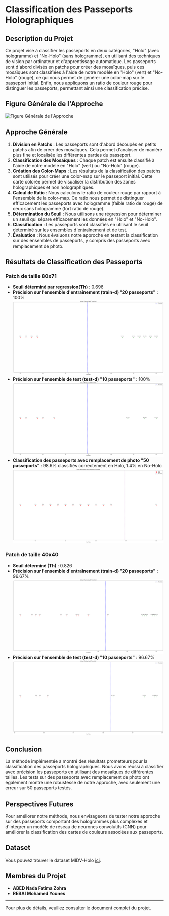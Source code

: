 # Classification des Passeports Holographiques

## Description du Projet

Ce projet vise à classifier les passeports en deux catégories, "Holo" (avec hologramme) et "No-Holo" (sans hologramme), en utilisant des techniques de vision par ordinateur et d'apprentissage automatique. Les passeports sont d'abord divisés en patchs pour créer des mosaïques, puis ces mosaïques sont classifiées à l'aide de notre modèle en "Holo" (vert) et "No-Holo" (rouge), ce qui nous permet de générer une color-map sur le passeport initial. Enfin, nous appliquons un ratio de couleur rouge pour distinguer les passeports, permettant ainsi une classification précise.

## Figure Générale de l'Approche

![Figure Générale de l'Approche](./Creation_et_pretratement_de_données.png)


## Approche Générale

1. **Division en Patchs** : Les passeports sont d'abord découpés en petits patchs afin de créer des mosaïques. Cela permet d'analyser de manière plus fine et localisée les différentes parties du passeport.
2. **Classification des Mosaïques** : Chaque patch est ensuite classifié à l'aide de notre modèle en "Holo" (vert) ou "No-Holo" (rouge).
3. **Création des Color-Maps** : Les résultats de la classification des patchs sont utilisés pour créer une color-map sur le passeport initial. Cette carte colorée permet de visualiser la distribution des zones holographiques et non holographiques.
4. **Calcul de Ratio** : Nous calculons le ratio de couleur rouge par rapport à l'ensemble de la color-map. Ce ratio nous permet de distinguer efficacement les passeports avec hologramme (faible ratio de rouge) de ceux sans hologramme (fort ratio de rouge).
5. **Détermination du Seuil** : Nous utilisons une régression pour déterminer un seuil qui sépare efficacement les données en "Holo" et "No-Holo".
6. **Classification** : Les passeports sont classifiés en utilisant le seuil déterminé sur les ensembles d'entraînement et de test.
7. **Évaluation** : Nous évaluons notre approche en testant la classification sur des ensembles de passeports, y compris des passeports avec remplacement de photo.


## Résultats de Classification des Passeports

### Patch de taille 80x71

- **Seuil déterminé par regression(Th)** : 0.696
- **Précision sur l'ensemble d'entraînement (train-d) "20 passeports"** : 100%
![Répartition des Color-Map à l’aide du threshold Th sur train-d](./80_71_test30_split_train.png)
- **Précision sur l'ensemble de test (test-d) "10 passeports"** : 100%
![Répartition des Color-Map à l’aide du threshold Th sur test-d](./80_71_test30_split_test.png)
- **Classification des passeports avec remplacement de photo "50 passeports"** : 98.6% classifiés correctement en Holo, 1.4% en No-Holo
![Répartition des Color-Map à l’aide du threshold Th sur test-d](./80_71_test50_all.png)


### Patch de taille 40x40

- **Seuil déterminé (Th)** : 0.826
- **Précision sur l'ensemble d'entraînement (train-d) "20 passeports"** : 96.67%
![Répartition des Color-Map à l’aide du threshold Th sur train-d](./40_40_test30_split_training.png)
- **Précision sur l'ensemble de test (test-d) "10 passeports"** : 96.67%
![Répartition des Color-Map à l’aide du threshold Th sur test-d](./40_40_test30_split_test.png)

## Conclusion

La méthode implémentée a montré des résultats prometteurs pour la classification des passeports holographiques. Nous avons réussi à classifier avec précision les passeports en utilisant des mosaïques de différentes tailles. Les tests sur des passeports avec remplacement de photo ont également montré une robustesse de notre approche, avec seulement une erreur sur 50 passeports testés.

## Perspectives Futures

Pour améliorer notre méthode, nous envisageons de tester notre approche sur des passeports comportant des hologrammes plus complexes et d'intégrer un modèle de réseau de neurones convolutifs (CNN) pour améliorer la classification des cartes de couleurs associées aux passeports.

## Dataset

Vous pouvez trouver le dataset MIDV-Holo [ici](https://github.com/SmartEngines/midv-holo).

## Membres du Projet

- **ABED Nada Fatima Zohra**
- **REBAI Mohamed Younes**

---

Pour plus de détails, veuillez consulter le document complet du projet.

